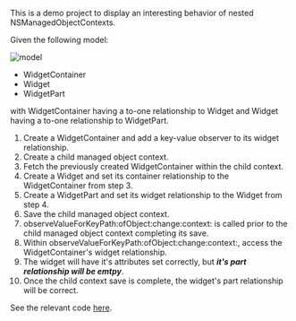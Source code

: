 This is a demo project to display an interesting behavior of nested NSManagedObjectContexts.

Given the following model:

![model](https://raw.github.com/bismark/ChildContextBug/master/model.png "Model")

- WidgetContainer
- Widget
- WidgetPart

with WidgetContainer having a to-one relationship to Widget and Widget having a to-one relationship to WidgetPart.

1. Create a WidgetContainer and add a key-value observer to its widget relationship.
2. Create a child managed object context.
3. Fetch the previously created WidgetContainer within the child context.
4. Create a Widget and set its container relationship to the WidgetContainer from step 3.
5. Create a WidgetPart and set its widget relationship to the Widget from step 4.
6. Save the child managed object context.
7. observeValueForKeyPath:ofObject:change:context: is called prior to the child managed object context completing its save.
8. Within observeValueForKeyPath:ofObject:change:context:, access the WidgetContainer's widget relationship.
9. The widget will have it's attributes set correctly, but **_it's part relationship will be emtpy_**.
10. Once the child context save is complete, the widget's part relationship will be correct.

See the relevant code [here](https://github.com/bismark/ChildContextBug/blob/master/ChildContextBug/AppDelegate.m).
